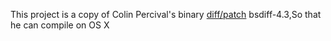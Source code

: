  This project is a copy of Colin Percival's binary [diff/patch](http://www.daemonology.net/bsdiff/) bsdiff-4.3,So that he can compile on OS X
